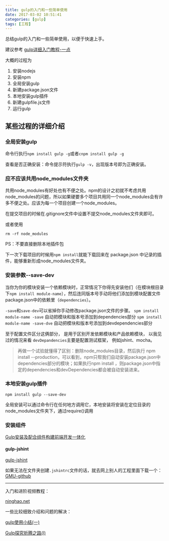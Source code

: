 ```yaml
---
title: gulp的入门和一些简单使用
date: 2017-03-02 10:51:41
categories: [gulp]
tags: [工程]
---
```


总结gulp的入门和一些简单使用，以便于快速上手。

<!--more-->

建议参考 [gulp详细入门教程-一点](http://www.ydcss.com/archives/18)

大概的过程为

1. 安装nodejs
2. 安装npm
3. 全局安装gulp
4. 新建package.json文件
5. 本地安装gulp插件
6. 新建gulpfile.js文件
7. 运行gulp

## 某些过程的详细介绍

### 全局安装gulp

命令行执行`npm install gulp -g`或者`cnpm install gulp -g`

查看是否正确安装：命令提示符执行`gulp -v`，出现版本号即为正确安装。

### 应不应该共用node_modules文件夹

共用node_modules有好处也有不便之处。npm的设计之初就不考虑共用node_modules的问题，所以如果硬要多个项目共用同一个node_modules会有许多不便之处。应该为每一个项目创建一个node_modules。

在提交项目的时候在.gitignore文件中设置不提交node_modules文件夹即可。

或者使用

```
rm -rf node_modules
```

PS：不要直接删除本地插件包

下一次下载项目的时候用`npm install`就能下载回来在 package.json 中记录的插件，能够重新形成node_modules文件夹。

### 安装参数--save-dev

当你为你的模块安装一个依赖模块时，正常情况下你得先安装他们（在模块根目录下`npm install module-name`），然后连同版本号手动将他们添加到模块配置文件package.json中的依赖里（`dependencies`）。

`-save`和`save-dev`可以省掉你手动修改package.json文件的步骤。
`spm install module-name -save` 自动把模块和版本号添加到dependencies部分
`spm install module-name -save-dve` 自动把模块和版本号添加到devdependencies部分

至于配置文件区分这俩部分， 是用于区别开发依赖模块和产品依赖模块， 以我见过的情况来看 `devDepandencies`主要是配置测试框架， 例如jshint、mocha。

>再做一个试验就懂得了区别：删除node_modules目录，然后执行 npm install --production，可以看到，npm只帮我们自动安装package.json中dependencies部分的模块；如果执行npm install ，则package.json中指定的dependencies和devDependencies都会被自动安装进来。

### 本地安装gulp插件

```
npm install gulp --save-dev
```

全局安装可以通过命令行在任何地方调用它，本地安装将安装在定位目录的node_modules文件夹下，通过require()调用

### 安装组件

[Gulp安装及配合组件构建前端开发一体化](http://www.dbpoo.com/getting-started-with-gulp/)

#### gulp-jshint

[gulp-jshint](https://www.npmjs.com/package/gulp-jshint)

如果无法在文件夹创建`.jshintrc`文件的话，就去网上别人的工程里面下载一个：[GMU-github](https://github.com/fex-team/GMU)

---

入门和进阶视频教程：

[ninghao.net](https://ninghao.net/video/2003)

一些比较细致介绍和问题的解决：

[gulp使用小结(一)](http://web.jobbole.com/86025/)

[Gulp探究折腾之路(I)](http://jeffjade.com/2015/11/25/2015-11-25-toss-gulp/)


